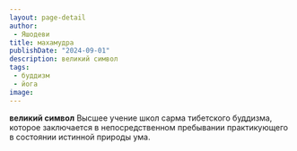 ```yaml
---
layout: page-detail
author:
 - Яшодеви
title: махамудра
publishDate: "2024-09-01"
description: великий символ
tags:
 - буддизм
 - йога
image: 
---
```


__великий символ__
Высшее учение школ сарма тибетского буддизма, которое заключается в непосредственном пребывании практикующего в состоянии истинной природы ума.

